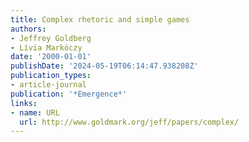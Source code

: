 ```yaml
---
title: Complex rhetoric and simple games
authors:
- Jeffrey Goldberg
- Lívia Markóczy
date: '2000-01-01'
publishDate: '2024-05-19T06:14:47.938208Z'
publication_types:
- article-journal
publication: '*Emergence*'
links:
- name: URL
  url: http://www.goldmark.org/jeff/papers/complex/
---
```


